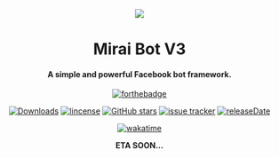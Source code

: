 <div align="center">
  <img src="https://cdn.discordapp.com/attachments/805711095691870218/1073647423307644958/image.png">
</div>
<div align="center">
  <h1>Mirai Bot V3</h1>
  <h4>A simple and powerful Facebook bot framework.</h4>
</div>

<div align="center">

[![forthebadge](https://forthebadge.com/images/badges/made-with-javascript.svg)](https://nodejs.org/en/)

[![Downloads](https://img.shields.io/github/downloads/m1raibot/miraiv3-release/total?style=for-the-badge)](https://github.com/m1raibot/miraiv3-release/releases/latest)
[![lincense](https://img.shields.io/github/license/m1raibot/miraiv3-release?style=for-the-badge)](https://github.com/m1raibot/miraiv3-release/blob/main/LICENSE)
[![GitHub stars](https://img.shields.io/github/stars/m1raibot/miraiv3-release?style=for-the-badge)]()
[![issue tracker](https://img.shields.io/github/issues/m1raibot/miraiv3-release?style=for-the-badge)](https://github.com/m1raibot/miraiv3-release/issues)
[![releaseDate](https://img.shields.io/github/release-date/m1raibot/miraiv3-release?style=for-the-badge)]()

[![wakatime](https://wakatime.com/badge/github/CatalizCS/miraiv3.svg?style=for-the-badge)](https://wakatime.com/badge/github/CatalizCS/miraiv3)


****ETA SOON...****

